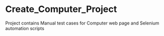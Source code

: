 # Create_Computer_Project
Project contains Manual test cases for Computer web page and Selenium automation scripts
